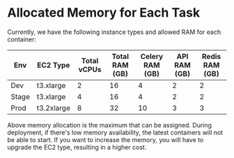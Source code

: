 # Allocated Memory for Each Task

Currently, we have the following instance types and allowed RAM for each container:

| Env   | EC2 Type     | Total vCPUs | Total RAM (GB) | Celery RAM (GB) | API RAM (GB) | Redis RAM (GB) |
|-------|--------------|-------------|----------------|-----------------|--------------|----------------|
| Dev   | t3.xlarge    | 2           | 16             | 4               | 2            | 2              |
| Stage | t3.xlarge    | 4           | 16             | 4               | 2            | 2              |
| Prod  | t3.2xlarge   | 8           | 32             | 10              | 3            | 3              |

Above memory allocation is the maximum that can be assigned. During deployment, if there's low memory availability, the latest containers will not be able to start. If you want to increase the memory, you will have to upgrade the EC2 type, resulting in a higher cost.
